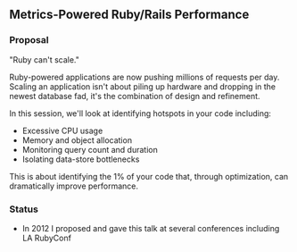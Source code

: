 ## Metrics-Powered Ruby/Rails Performance

### Proposal

"Ruby can't scale."

Ruby-powered applications are now pushing millions of requests per day. Scaling an application isn't about piling up hardware and dropping in the newest database fad, it's the combination of design and refinement.

In this session, we'll look at identifying hotspots in your code including:

* Excessive CPU usage
* Memory and object allocation
* Monitoring query count and duration
* Isolating data-store bottlenecks

This is about identifying the 1% of your code that, through optimization, can dramatically improve performance.

### Status

* In 2012 I proposed and gave this talk at several conferences including LA RubyConf
